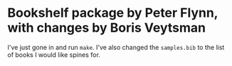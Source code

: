 # Bookshelf package by Peter Flynn, with changes by Boris Veytsman

I've just gone in and run `make`. I've also changed the `samples.bib` to the list of books I would like spines for.

